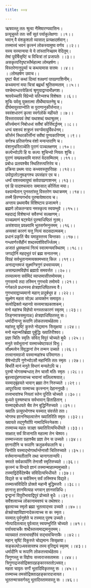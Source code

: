 ```yaml
---
title: ००४

---
```

ऋषयस्तु ततः श्रुत्वा नैमिषारण्यवासिनः।  
प्रत्यूचुस्ते ततः सर्वे सूतं पर्याकुलेक्षणाः ।।१।।  
भवान् वै वंशकुशलो व्यासात् प्रत्यक्षदर्शवान्।  
तस्मात्त्वं भवनं कृत्स्नं लोकस्यामुष्य वर्णय ।।२।।  
यस्य यस्यान्वया ये ये तांस्तानिच्छाम वेदितुम्।  
तेषां पूर्वर्षिसृष्टिं च विचित्रां तां प्रजापतेः ।।३।।  
असकृत्परिपृष्टस्तैर्महात्मा लोमहर्षणः।  
विस्तरेणानुपूर्व्या च कथयामास सत्तमः ।।४।।  
।।लोमहर्षण उवाच।।  
पृष्टां चैतां कथां दिव्यां श्लक्ष्णां पापप्रणाशिनीम्।  
कथ्यमानां मया चित्रां बह्वर्थां श्रुतिसम्मताम् ।।५।।  
यश्चेमान्धारयेन्नित्यं श्रृणुयाद्वाप्यभीक्ष्णशः।  
श्रावयेच्चापि विप्रेभ्यो यतिभ्यश्च विशेषतः ।।६।।  
शुचिः पर्वसु युक्तात्मा तीर्थेष्वायतनेषु च।  
दीर्घमायुरवाप्नोति स पुराणानुकीर्त्तनात्।  
स्ववंशधारणं कृत्वा स्वर्गलोके महीयते ।।७।।  
विस्तारावयवं तेषां यथाशब्दं यथाश्रुतम्।  
कीर्त्त्यमानं निबोधध्वं सर्वेषां कीर्त्तिवर्द्धनम् ।।८।।  
धन्यं यशस्यं शत्रुघ्नं स्वर्ग्यमायुर्विवर्धनम्।  
कीर्त्तनं स्थिरकीर्त्तीनां सर्वेषां पुण्यकारिणाम् ।।९।।  
सर्गश्च प्रतिसर्गश्च वंशो मन्वन्तराणि च।  
वंशानुचरितञ्चेति पुराणं पञ्चलक्षणम् ।।१०।।  
कल्पेभ्योऽपि हि यः कल्पः शुचिभ्यो नियतः शुचिः।  
पुराणं सम्प्रवक्ष्यामि मारुतं वेदसम्मितम् ।।११।।  
प्रबोधः प्रलयश्चैव स्थितिरुत्पत्तिरेव च।  
प्रक्रिया प्रथमः पादः कथ्यवस्तुपरिग्रहः ।।१२।।  
उपोद्वातोऽनुषङ्गश्च उपसंहार एव च।  
धर्म्यं यशस्यमायुष्यं सर्वपापप्रणाशनम् ।।१३।।  
एवं हि पादाश्चत्वारः समासात् कीर्त्तिता मया।  
वक्ष्याम्येतान् पुनस्तांस्तु विस्तरेण यथाक्रमम् ।।१४।।  
तस्मै हिरण्यगर्भाय पुरुषायेश्वराय च।  
अन्ताय प्रथमायैव विशिष्टाय प्रजात्मने।  
ब्रह्मणे लोकतन्त्राय नमस्कृत्य स्वयम्भुवे ।।१५।।  
महदाद्यं विशेषान्तं सवैरुप्यं सलक्षणम्।  
पञ्चप्रमाणं षट्श्येतं पुरुषाधिष्ठितं नुतम्।  
असंशयात् प्रवक्ष्यामि भूतसर्गमनुत्तमम् ।।१६।।  
अव्यक्तं कारणं यत्तु नित्यं सदसदात्मकम्।  
प्रधानं प्रकृतिं चैव यमाहुस्तत्त्व चिन्तकाः ।।१७।।  
गन्धवर्णरसैर्हीनं शब्दस्पर्शविवर्ज्जितम्।  
अजातं ध्रुवमक्षय्यं नित्यं स्वात्मन्यवस्थितम् ।।१८।।  
जगद्योनिं महद्भूतं परं ब्रह्म सनातनम्।  
विग्रहं सर्वभूतानामव्यक्तमभवत् किल ।।१९।।  
अनाद्यन्तमजं सूक्ष्मन्त्रिगुणं प्रभवाव्ययम्।  
असाम्प्रतमविज्ञेयं ब्रह्माग्रे समवर्त्तत ।।२०।।  
तस्यात्मना सर्वमिदं व्याप्तमासीत्तमोमयम्।  
गुणसाम्ये तदा तस्मिन् गुणभावे तमोमये ।।२१।।  
गर्गकाले प्रधानस्य क्षेत्रज्ञाधिष्ठितस्य वै।  
गुणभावाद्वाच्यमानो महान् प्रादुर्बभूव ह ।।२२।।  
सूक्ष्मेण महता सोऽथ अव्यक्तेन समावृतः।  
सत्वोद्रिक्तो महानग्रे सत्त्वमात्रप्रकाशकम्।  
मनो महांश्च विज्ञेयो मनस्तत्कारणं स्मृतम् ।।२३।।  
लिङ्गमात्रसमुत्पन्नः) क्षेत्रज्ञाधिष्ठितस्तु सः।  
धर्मादीनान्तु रूपाणि लोकतत्त्वार्थहेतवः।  
महांस्तु सृष्टिं कुरुते नोद्यमानः सिसृक्षया ।।२४।।  
मनो महान्मतिर्ब्रह्मा पूर्बुद्धिः ख्यातिरीश्वरः।  
प्रज्ञा चितिः स्मृतिः संवित् विपुरं चोच्यते बुधैः ।।२५।।  
मनुते सर्वभूतानां यस्माच्चेष्टाफलं विभुः।  
सौक्ष्मत्वेन विवृद्धानां तेन तन्मन उच्यते ।।२६।।  
तत्त्वानामग्रजो यस्मान्महांश्च परिमाणतः।  
शेषेभ्योऽपि गुणेभ्योऽसौ महानिति ततः स्मृतः ।।२७।।  
बिभर्ति मानं मनुते विभागं मन्यतेऽपि च।  
पुरुषो भोगसम्बन्धात् तेन चासौ मतिः स्मृतः ।।२८।।  
बृहत्त्वादृंहणत्वाच्च भावानां सलिलाश्रयात्।  
यस्माद्‌बृंहयते भावान् ब्रह्मा तेन निरुच्यते ।।२९।।  
आपूरयित्वा यस्माच्च कृत्स्नान् देहाननुग्रहैः।  
तत्त्वभावांश्च नियतां स्तेन पूरिति चोच्यते ।।३०।।  
बुध्यते पुरुषश्चात्र सर्वभावान् हिताहितान् ।  
यस्माद्बोधयते चैव तेन बुद्धिर्निरुच्यते ।।३१।।  
ख्यातिः प्रत्युपभोगश्च यस्मात् संवर्त्तते ततः।  
भोगश्च ज्ञाननिष्ठत्वात्तेन ख्यातिरिति स्मृतः ।।३२।।  
ख्यायते तद्गुणैर्वापि नामादिभिरनेकशः।  
तस्माच्च महतः सञ्ज्ञा ख्यातिरित्यभिधीयते ।।३३।।  
साक्षात् सर्वं विजानाति महात्मा तेन चेश्वरः।  
तस्माज्जाता ग्रहाश्चैव प्रज्ञा तेन स उच्यते ।।३४।।  
ज्ञानादीनि च रूपाणि क्रतुकर्मफलानि च।  
चिनोति यस्माद्भोगार्थान्तेनासौ चितिरुच्यते ।।३५।।  
वर्त्तमानान्यतीतानि तथा चानागतान्यपि।  
स्मरते सर्वकार्याणि तेनासौ स्मृतिरुच्यते ।।३६।।  
कृत्स्नं च विन्दते ज्ञानं तस्मान्माहात्म्यमुच्यते।  
तस्माद्विदेर्विदेश्चैव संविदित्यभिधीयते ।।३७।।  
विद्यते स च सर्वस्मिन् सर्वं तस्मिश्च विद्यते।  
तस्मात्संविदिति प्रोक्तो महान्वै बुद्धिमत्तरैः ।।३८।।  
ज्ञानात्तु ज्ञानमित्याह भगवान् ज्ञानसन्निधिः।  
द्वन्द्वानां विपुरीभावाद्विपुरं प्रोच्यते बुधैः ।।३९।।  
सर्वेशत्वाच्च लोकानामवश्यं च तथेश्वरः।  
बृहत्वाच्च स्मृतो ब्रह्मा भूतत्वाद्भव उच्यते ।।४०।।  
क्षेत्रक्षेत्रज्ञविज्ञानादेकत्वाच्च स कः स्मृतः।  
यस्मात् पुर्यनुशेते च तस्मात् पुरुष उच्यते।  
नोत्पादितत्वात् पूर्वत्वात् स्वयम्भूरिति चोच्यते ।।४१।।  
पर्यायवाचकैः शब्दैस्तत्त्वमाद्यमनुत्तमम्।  
व्याख्यातं तत्त्वभावज्ञैरेवं सद्भावचिन्तकैः ।।४२।।  
महान् सृष्टिं विकुरुते चोद्यमानः सिसृक्षया।  
सङ्कल्पोऽध्यवसायश्च तस्य वृत्तिद्वयं स्मृतम् ।।४३।।  
धर्मादीनि च रूपाणि लोकतत्त्वार्थहेतवः।  
त्रिगुणस्तु स विज्ञेयः सत्त्वराजसतामसः ।।४४।।  
त्रिगुणाद्रजसोद्रिक्तादहङ्कारस्ततोऽभवत्।  
महता चावृतः सर्गो भूतादिविकृतस्तु सः ।।४५।।  
तस्माच्च तमसोद्रिक्तादहङ्कारादजायत।  
भूततन्मात्रसर्गस्तु भूतादिस्तामसस्तु सः ।।४६।।